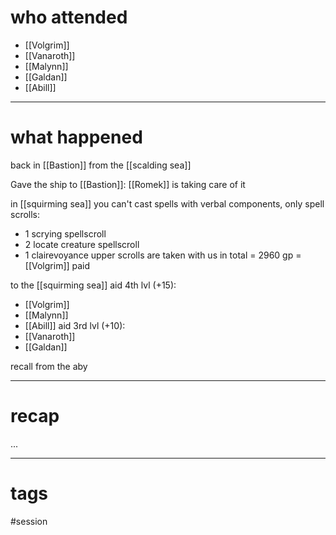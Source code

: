 # who attended

- [[Volgrim]]
- [[Vanaroth]]
- [[Malynn]]
- [[Galdan]]
- [[Abill]]

---
# what happened

back in [[Bastion]] from the [[scalding sea]]

Gave the ship to [[Bastion]]: [[Romek]] is taking care of it

in [[squirming sea]] you can't cast spells with verbal components, only spell scrolls:
- 1 scrying spellscroll
- 2 locate creature spellscroll
- 1 clairevoyance
upper scrolls are taken with us
in total = 2960 gp = [[Volgrim]] paid

to the [[squirming sea]]
aid 4th lvl (+15):
- [[Volgrim]]
- [[Malynn]]
- [[Abill]]
aid 3rd lvl (+10):
- [[Vanaroth]]
- [[Galdan]]

recall from the aby

---
# recap

...

---
# tags

#session